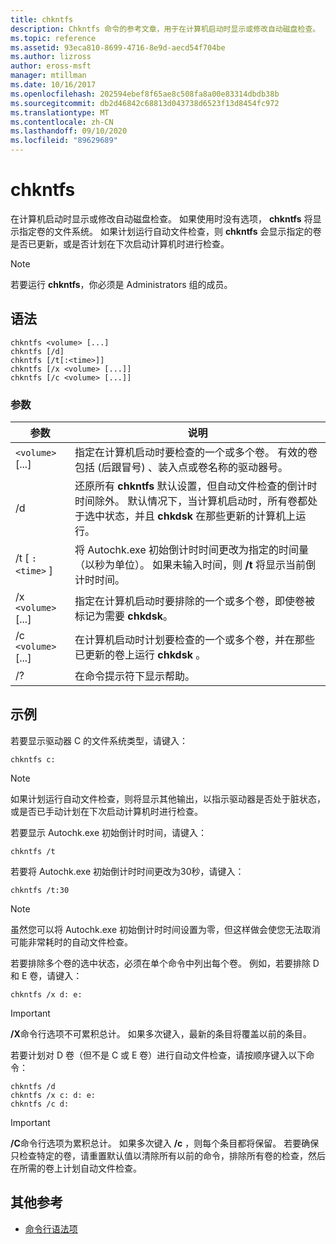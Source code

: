 ```yaml
---
title: chkntfs
description: Chkntfs 命令的参考文章，用于在计算机启动时显示或修改自动磁盘检查。
ms.topic: reference
ms.assetid: 93eca810-8699-4716-8e9d-aecd54f704be
ms.author: lizross
author: eross-msft
manager: mtillman
ms.date: 10/16/2017
ms.openlocfilehash: 202594ebef8f65ae8c508fa8a00e83314dbdb38b
ms.sourcegitcommit: db2d46842c68813d043738d6523f13d8454fc972
ms.translationtype: MT
ms.contentlocale: zh-CN
ms.lasthandoff: 09/10/2020
ms.locfileid: "89629689"
---
```

# <a name="chkntfs"></a>chkntfs

在计算机启动时显示或修改自动磁盘检查。 如果使用时没有选项， **chkntfs** 将显示指定卷的文件系统。 如果计划运行自动文件检查，则 **chkntfs** 会显示指定的卷是否已更新，或是否计划在下次启动计算机时进行检查。

> [!NOTE]
> 若要运行 **chkntfs**，你必须是 Administrators 组的成员。

## <a name="syntax"></a>语法

```
chkntfs <volume> [...]
chkntfs [/d]
chkntfs [/t[:<time>]]
chkntfs [/x <volume> [...]]
chkntfs [/c <volume> [...]]
```

### <a name="parameters"></a>参数

| 参数 | 说明 |
| --------- | ----------- |
| `<volume>` [...] | 指定在计算机启动时要检查的一个或多个卷。 有效的卷包括 (后跟冒号) 、装入点或卷名称的驱动器号。 |
| /d | 还原所有 **chkntfs** 默认设置，但自动文件检查的倒计时时间除外。 默认情况下，当计算机启动时，所有卷都处于选中状态，并且 **chkdsk** 在那些更新的计算机上运行。 |
| /t [ `:<time>` ] | 将 Autochk.exe 初始倒计时时间更改为指定的时间量（以秒为单位）。 如果未输入时间，则 **/t** 将显示当前倒计时时间。 |
| /x `<volume>` [...] | 指定在计算机启动时要排除的一个或多个卷，即使卷被标记为需要 **chkdsk**。 |
| /c `<volume>` [...] | 在计算机启动时计划要检查的一个或多个卷，并在那些已更新的卷上运行 **chkdsk** 。 |
| /? | 在命令提示符下显示帮助。 |

## <a name="examples"></a>示例

若要显示驱动器 C 的文件系统类型，请键入：

```
chkntfs c:
```

> [!NOTE]
> 如果计划运行自动文件检查，则将显示其他输出，以指示驱动器是否处于脏状态，或是否已手动计划在下次启动计算机时进行检查。

若要显示 Autochk.exe 初始倒计时时间，请键入：

```
chkntfs /t
```

若要将 Autochk.exe 初始倒计时时间更改为30秒，请键入：

```
chkntfs /t:30
```

> [!NOTE]
> 虽然您可以将 Autochk.exe 初始倒计时时间设置为零，但这样做会使您无法取消可能非常耗时的自动文件检查。

若要排除多个卷的选中状态，必须在单个命令中列出每个卷。 例如，若要排除 D 和 E 卷，请键入：

```
chkntfs /x d: e:
```

> [!IMPORTANT]
> **/X**命令行选项不可累积总计。 如果多次键入，最新的条目将覆盖以前的条目。

若要计划对 D 卷（但不是 C 或 E 卷）进行自动文件检查，请按顺序键入以下命令：

```
chkntfs /d
chkntfs /x c: d: e:
chkntfs /c d:
```

> [!IMPORTANT]
> **/C**命令行选项为累积总计。 如果多次键入 **/c** ，则每个条目都将保留。 若要确保只检查特定的卷，请重置默认值以清除所有以前的命令，排除所有卷的检查，然后在所需的卷上计划自动文件检查。

## <a name="additional-references"></a>其他参考

- [命令行语法项](command-line-syntax-key.md)
